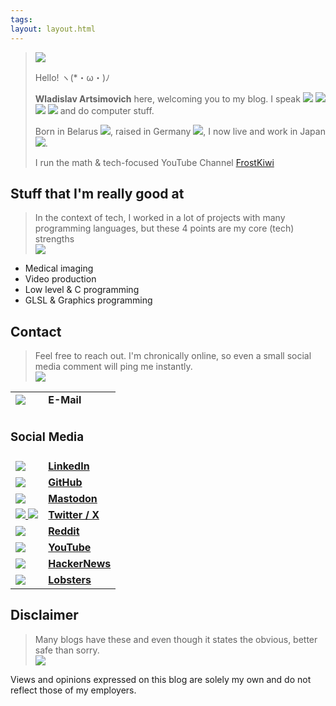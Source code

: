 ```yaml
---
tags:
layout: layout.html
---
```

<blockquote class="profile_wrapper">
	<div class="img_wrapper">
		<img class="profile" src="/assets/profile.jpg">
	</div>
	<div class="text_wrapper">
		<p>
			Hello! ヽ(*・ω・)ﾉ 
		</p>
		<p>
			<b>Wladislav Artsimovich</b> here, welcoming you to my blog.
			I speak <img class="flag" src="/assets/icons/gb.svg"> <img class="flag" src="/assets/icons/de.svg"> <img class="flag" src="/assets/icons/ru.svg"> <img class="flag" src="/assets/icons/jp.svg"> and do computer stuff.
		</p>
		<p>
			Born in Belarus <img class="flag" src="/assets/icons/by.svg">, raised in Germany <img class="flag" src="/assets/icons/de.svg">, I now live and work in Japan <img class="flag" src="/assets/icons/jp.svg">.
		</p>
		<p>
			I run the math & tech-focused YouTube Channel <a target="_blank" href="https://www.youtube.com/@FrostKiwi">FrostKiwi</a>
		</p>
	</div>
</blockquote>

## Stuff that I'm really good at
<blockquote class="reaction"><div class="reaction_text">In the context of tech, I worked in a lot of projects with many programming languages, but these 4 points are my core (tech) strengths</div><img class="kiwi" src="/assets/kiwis/speak.svg"></blockquote>

* Medical imaging
* Video production
* Low level & C programming
* GLSL & Graphics programming
## Contact
<blockquote class="reaction"><div class="reaction_text">Feel free to reach out. I'm chronically online, so even a small social media comment will ping me instantly.</div><img class="kiwi" src="/assets/kiwis/detective.svg"></blockquote>

<table class="contact">
	<tr>
		<td>
			<img src="/assets/icons/email.svg">
		</td>
		<td>
			<b>E-Mail</b>
		</td>
	</tr>
	<tr>
	<td colspan="2">
		 <object style="height: 2em" class="svg-email-protection" data="/assets/em.svg" type="image/svg+xml"></object>
	</tr>
	<td style="text-align: start; padding-left: 0px;" colspan="2">
		 <h3>Social Media</h3>
	</tr>
	<tr>
		<td>
			<a target="_blank" href="https://www.linkedin.com/in/wladislav-artsimovich-623b81101/">
				<img class="social_icon" src="/assets/icons/linkedin.svg">
			</a>
		</td>
		<td>
			<a target="_blank" href="https://www.linkedin.com/in/wladislav-artsimovich-623b81101/">
				<b>LinkedIn</b>
			</a>
		</td>
	</tr>
	<tr>
		<td>
			<a target="_blank" href="https://github.com/FrostKiwi">
				<img class="social_icon" src="/assets/icons/github.svg">
			</a>
		</td>
		<td>
			<a target="_blank" href="https://github.com/FrostKiwi">
				<b>GitHub</b>
			</a>
		</td>
	</tr>
	<tr>
		<td>
			<a target="_blank" rel="me" href="https://mastodon.frost.kiwi/@FrostKiwi">
				<img class="social_icon" src="/assets/icons/mastodon.svg">
			</a>
		</td>
		<td>
			<a target="_blank" rel="me" href="https://mastodon.frost.kiwi/@FrostKiwi">
				<b>Mastodon</b>
			</a>
		</td>
	</tr>
	<tr>
		<td>
			<a target="_blank" href="https://twitter.com/FrostKiwiOne">
				<img class="social_icon" src="/assets/icons/twitter.svg">
				<img class="social_icon" src="/assets/icons/x.svg">
			</a>
		</td>
		<td>
			<a target="_blank" href="https://twitter.com/FrostKiwiOne">
				<b>Twitter / X</b>
			</a>
		</td>
	</tr>
	<tr>
		<td>
			<a target="_blank" href="https://twitter.com/FrostKiwiOne">
				<img class="social_icon" src="/assets/icons/reddit.svg">
			</a>
		</td>
		<td>
			<a target="_blank" href="https://twitter.com/FrostKiwiOne">
				<b>Reddit</b>
			</a>
		</td>
	</tr>
	<tr>
		<td>
			<a target="_blank" href="https://www.youtube.com/@FrostKiwi/">
				<img class="social_icon" src="/assets/icons/youtube.svg">
			</a>
		</td>
		<td>
			<a target="_blank" href="https://www.youtube.com/@FrostKiwi/">
				<b>YouTube</b>
			</a>
		</td>
	</tr>
	<tr>
		<td>
			<a target="_blank" href="https://news.ycombinator.com/user?id=FrostKiwi">
				<img class="social_icon" src="/assets/icons/hackernews.svg">
			</a>
		</td>
		<td>
			<a target="_blank" href="https://news.ycombinator.com/user?id=FrostKiwi">
				<b>HackerNews</b>
			</a>
		</td>
	</tr>
	<tr>
		<td>
			<a target="_blank" href="https://lobste.rs/~FrostKiwi">
				<img class="social_icon" src="/assets/icons/lobsters.svg">
			</a>
		</td>
		<td>
			<a target="_blank" href="https://lobste.rs/~FrostKiwi">
				<b>Lobsters</b>
			</a>
		</td>
	</tr>
</table>

## Disclaimer
<blockquote class="reaction"><div class="reaction_text">Many blogs have these and even though it states the obvious, better safe than sorry.</div><img class="kiwi" src="/assets/kiwis/teach.svg"></blockquote>
Views and opinions expressed on this blog are solely my own and do not reflect those of my employers.
